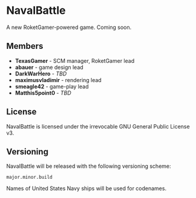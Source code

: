 NavalBattle
==========

A new RoketGamer-powered game. Coming soon.

## Members
* **TexasGamer** - SCM manager, RoketGamer lead
* **abauer** - game design lead
* **DarkWarHero** - *TBD*
* **maximusvladimir** - rendering lead
* **smeagle42** - game-play lead
* **Matthis5point0** - *TBD*

## License
NavalBattle is licensed under the irrevocable GNU General Public License v3.

## Versioning
NavalBattle will be released with the following versioning scheme:
    
    major.minor.build

Names of United States Navy ships will be used for codenames.